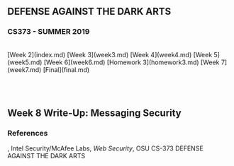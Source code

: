 ## DEFENSE AGAINST THE DARK ARTS
### CS373 - SUMMER 2019
<br>
[Week 2](index.md)  [Week 3](week3.md)  [Week 4](week4.md)  [Week 5](week5.md)  [Week 6](week6.md)  [Homework 3](homework3.md)
[Week 7](week7.md) [Final](final.md)

<br><br>
## Week 8 Write-Up:  Messaging Security




### References
, Intel Security/McAfee Labs, *Web Security*, OSU CS-373 DEFENSE AGAINST THE DARK ARTS


